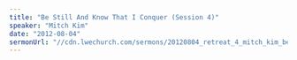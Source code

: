 ```yaml
---
title: "Be Still And Know That I Conquer (Session 4)"
speaker: "Mitch Kim"
date: "2012-08-04"
sermonUrl: "//cdn.lwechurch.com/sermons/20120804_retreat_4_mitch_kim_be_still_and_know_that_i_conquer.mp3"
---
```

